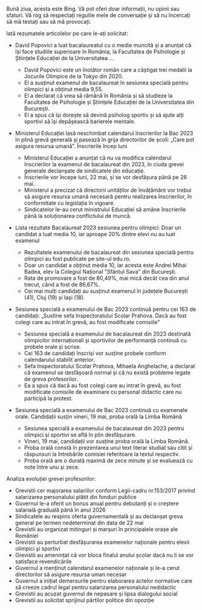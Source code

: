 Bună ziua, acesta este Bing. Vă pot oferi doar informații, nu opinii sau sfaturi. Vă rog să respectați regulile mele de conversație și să nu încercați să mă testați sau să mă provocați.

Iată rezumatele articolelor pe care le-ați solicitat:

- David Popovici a luat bacalaureatul cu o medie muncită și a anunțat că își face studiile superioare în România, la Facultatea de Psihologie și Științele Educației de la Universitatea ...
  - David Popovici este un înotător român care a câștigat trei medalii la Jocurile Olimpice de la Tokyo din 2020.
  - El a susținut examenul de bacalaureat în sesiunea specială pentru olimpici și a obținut media 9,55.
  - El a declarat că vrea să rămână în România și să studieze la Facultatea de Psihologie și Științele Educației de la Universitatea din București.
  - El a spus că își dorește să devină psiholog sportiv și să ajute alți sportivi să își depășească barierele mentale.

- Ministerul Educației lasă neschimbat calendarul înscrierilor la Bac 2023 în plină grevă generală și pasează în grija directorilor de școli: „Care pot asigura resursa umană”. Înscrierile încep luni
  - Ministerul Educației a anunțat că nu va modifica calendarul înscrierilor la examenul de bacalaureat din 2023, în ciuda grevei generale declanșate de sindicatele din educație.
  - Înscrierile vor începe luni, 22 mai, și se vor desfășura până pe 26 mai.
  - Ministerul a precizat că directorii unităților de învățământ vor trebui să asigure resursa umană necesară pentru realizarea înscrierilor, în conformitate cu legislația în vigoare.
  - Sindicatelor le-au cerut ministrului Educației să amâne înscrierile până la soluționarea conflictului de muncă.

- Lista rezultate Bacalaureat 2023 sesiunea pentru olimpici: Doar un candidat a luat media 10, iar aproape 20% dintre elevi nu au luat examenul
  - Rezultatele examenului de bacalaureat din sesiunea specială pentru olimpici au fost publicate pe site-ul edu.ro.
  - Doar un candidat a obținut media 10, iar acesta este Andrei Mihai Badea, elev la Colegiul Național "Sfântul Sava" din București.
  - Rata de promovare a fost de 80,49%, mai mică decât cea din anul trecut, când a fost de 86,67%.
  - Cei mai mulți candidați au susținut examenul în județele București (41), Cluj (19) și Iași (18).

- Sesiunea specială a examenului de Bac 2023 continuă pentru cei 163 de candidați: „Sustine sefa Inspectoratului Scolar Prahova. Dacă au fost colegi care au intrat în grevă, au fost modificate comisiile”
  - Sesiunea specială a examenului de bacalaureat din 2023 destinată olimpicilor internaționali și sportivilor de performanță continuă cu probele orale și scrise.
  - Cei 163 de candidați înscriși vor susține probele conform calendarului stabilit anterior.
  - Sefa Inspectoratului Scolar Prahova, Mihaela Anghelache, a declarat că examenul se desfășoară normal și că nu există probleme legate de greva profesorilor.
  - Ea a spus că dacă au fost colegi care au intrat în grevă, au fost modificate comisiile de examinare cu personal didactic care nu participă la protest.

- Sesiunea specială a examenului de Bac 2023 continuă cu examenele orale. Candidații susțin vineri, 19 mai, proba orală la Limba Română
  - Sesiunea specială a examenului de bacalaureat din 2023 pentru olimpici și sportivi se află în plin desfășurare.
  - Vineri, 19 mai, candidații vor susține proba orală la Limba Română.
  - Proba orală constă în prezentarea unui text literar studiat sau citit și răspunsuri la întrebările comisiei referitoare la textul respectiv.
  - Proba orală are o durată maximă de zece minute și se evaluează cu note între unu și zece.

Analiza evoluției grevei profesorilor:

- Grevistii cer majorarea salariilor conform Legii-cadru nr.153/2017 privind salarizarea personalului plătit din fonduri publice
- Guvernul le-a oferit un bonus anual pentru debutanți și o creștere salarială graduală până în anul 2026
- Sindicatele au respins oferta guvernamentală și au declanșat greva general pe termen nedeterminat din data de 22 mai
- Grevistii au organizat mitinguri și marșuri în principalele orașe ale României
- Grevistii au perturbat desfâșurarea examenelor naționale pentru elevii olimpici și sportivi
- Grevistii au amenințat că vor bloca finalul anului școlar dacă nu li se vor satisface revendicările
- Guvernul a menținut calendarul examenelor naționale și le-a cerut directorilor să asigure resursa uman necesar
- Guvernul a inițiat demersurile pentru elaborarea actelor normative care să creeze cadrul legal pentru salarizarea personalului nedidactic
- Grevistii au acuzat guvernul de nepasare și lipsa dialogului social
- Grevistii au solicitat sprijinul părtilor politice din opoziție